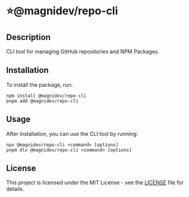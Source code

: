 # ⭐@magnidev/repo-cli

## Description

CLI tool for managing GitHub repositories and NPM Packages.

## Installation

To install the package, run:

```
npm install @magnidev/repo-cli
pnpm add @magnidev/repo-cli
```

## Usage

After installation, you can use the CLI tool by running:

```
npx @magnidev/repo-cli <command> [options]
pnpm dlx @magnidev/repo-cli <command> [options]
```

## License

This project is licensed under the MIT License - see the [LICENSE](LICENSE) file for details.
